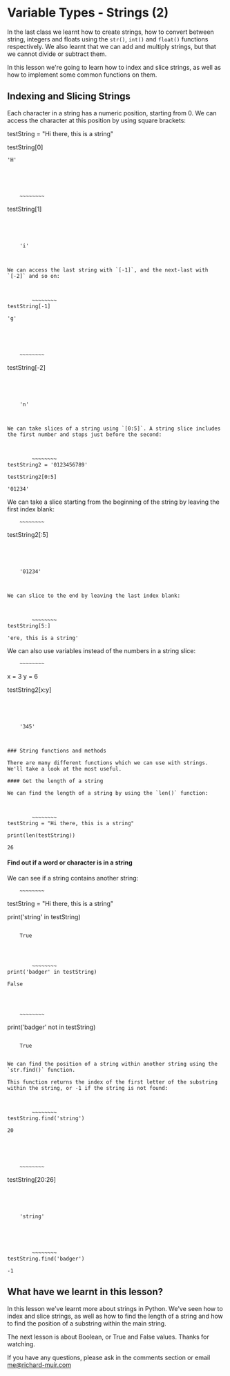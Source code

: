 
#  Variable Types - Strings (2)

In the last class we learnt how to create strings, how to convert between string, integers and floats using the `str()`, `int()` and `float()` functions respectively. We also learnt that we can add and multiply strings, but that we cannot divide or subtract them. 

In this lesson we're going to learn how to index and slice strings, as well as how to implement some common functions on them.

## Indexing and Slicing Strings

Each character in a string has a numeric position, starting from 0. We can access the character at this position by using square brackets:



testString = "Hi there, this is a string"

testString[0]





    'H'





		~~~~~~~~
testString[1]
~~~~~~~~




    'i'



We can access the last string with `[-1]`, and the next-last with `[-2]` and so on:



		~~~~~~~~
testString[-1]
~~~~~~~~




    'g'





		~~~~~~~~
testString[-2]
~~~~~~~~




    'n'



We can take slices of a string using `[0:5]`. A string slice includes the first number and stops just before the second:



		~~~~~~~~
testString2 = '0123456789'

testString2[0:5]
~~~~~~~~




    '01234'



We can take a slice starting from the beginning of the string by leaving the first index blank:



		~~~~~~~~
testString2[:5]
~~~~~~~~




    '01234'



We can slice to the end by leaving the last index blank:



		~~~~~~~~
testString[5:]
~~~~~~~~




    'ere, this is a string'



We can also use variables instead of the numbers in a string slice:



		~~~~~~~~
x = 3
y = 6

testString2[x:y]
~~~~~~~~




    '345'



### String functions and methods

There are many different functions which we can use with strings. We'll take a look at the most useful.

#### Get the length of a string

We can find the length of a string by using the `len()` function:



		~~~~~~~~
testString = "Hi there, this is a string"

print(len(testString))
~~~~~~~~

    26
    

#### Find out if a word or character is in a string

We can see if a string contains another string:



		~~~~~~~~
testString = "Hi there, this is a string"

print('string' in testString)
~~~~~~~~

    True
    



		~~~~~~~~
print('badger' in testString)
~~~~~~~~

    False
    



		~~~~~~~~
print('badger' not in testString)
~~~~~~~~

    True
    

We can find the position of a string within another string using the `str.find()` function.

This function returns the index of the first letter of the substring within the string, or -1 if the string is not found:



		~~~~~~~~
testString.find('string')
~~~~~~~~




    20





		~~~~~~~~
testString[20:26]
~~~~~~~~




    'string'





		~~~~~~~~
testString.find('badger')
~~~~~~~~




    -1



## What have we learnt in this lesson?
In this lesson we've learnt more about strings in Python. We've seen  how to index and slice strings, as well as how to find the length of a string and how to find the position of a substring within the main string.

The next lesson is about Boolean, or True and False values. Thanks for watching.

If you have any questions, please ask in the comments section or email <a href="mailto:me@richard-muir.com">me@richard-muir.com</a>